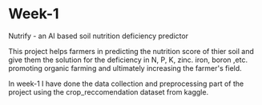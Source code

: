 # Week-1
Nutrify - an AI based soil nutrition deficiency predictor

This project helps farmers in predicting the nutrition score of thier soil and give them the solution for the deficiency in N, P, K, zinc. iron, boron ,etc. promoting organic farming and ultimately increasing the farmer's field.

In week-1 I have done the data collection and preprocessing part of the project using the crop_reccomendation dataset from kaggle.

